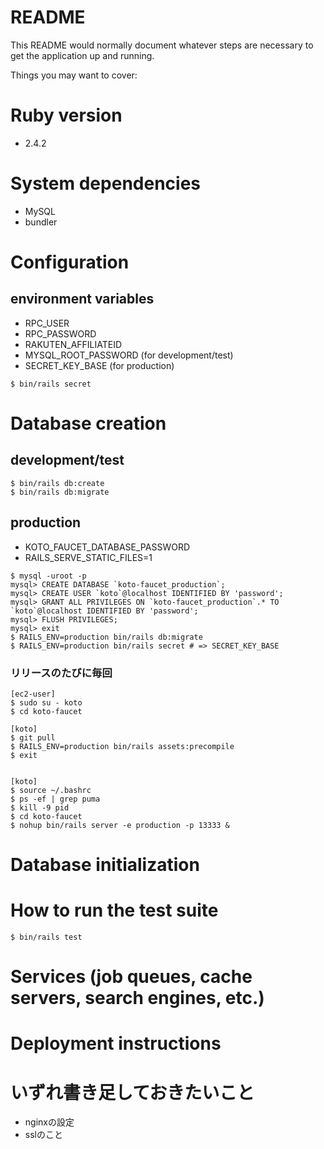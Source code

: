 # README

This README would normally document whatever steps are necessary to get the
application up and running.

Things you may want to cover:

# Ruby version
- 2.4.2

# System dependencies
- MySQL
- bundler

# Configuration
## environment variables
- RPC_USER
- RPC_PASSWORD
- RAKUTEN_AFFILIATEID
- MYSQL_ROOT_PASSWORD (for development/test)
- SECRET_KEY_BASE (for production)
```
$ bin/rails secret
```

# Database creation
## development/test
```
$ bin/rails db:create
$ bin/rails db:migrate
```

## production
- KOTO_FAUCET_DATABASE_PASSWORD
- RAILS_SERVE_STATIC_FILES=1

```
$ mysql -uroot -p
mysql> CREATE DATABASE `koto-faucet_production`;
mysql> CREATE USER `koto`@localhost IDENTIFIED BY 'password';
mysql> GRANT ALL PRIVILEGES ON `koto-faucet_production`.* TO `koto`@localhost IDENTIFIED BY 'password';
mysql> FLUSH PRIVILEGES;
mysql> exit
$ RAILS_ENV=production bin/rails db:migrate
$ RAILS_ENV=production bin/rails secret # => SECRET_KEY_BASE
```

### リリースのたびに毎回
```
[ec2-user]
$ sudo su - koto
$ cd koto-faucet

[koto]
$ git pull
$ RAILS_ENV=production bin/rails assets:precompile
$ exit


[koto]
$ source ~/.bashrc
$ ps -ef | grep puma
$ kill -9 pid
$ cd koto-faucet
$ nohup bin/rails server -e production -p 13333 &
```



# Database initialization

# How to run the test suite

```
$ bin/rails test
```

# Services (job queues, cache servers, search engines, etc.)

# Deployment instructions

# いずれ書き足しておきたいこと
- nginxの設定
- sslのこと